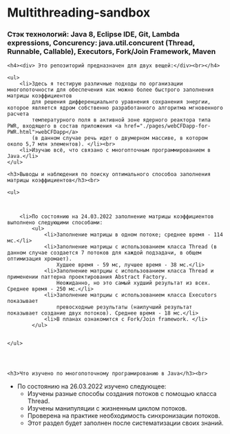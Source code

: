 # Multithreading-sandbox
<h3>Стэк технологий: Java 8, Eclipse IDE, Git, Lambda expressions, Concurency: java.util.concurent (Thread, Runnable, Callable), Executors, Fork/Join Framework, Maven</h3>

    <h4><div> Это репозиторий предназначен для двух вещей:</div><br></h4>

    <ul>
        <li>Здесь я тестирую различные подходы по организации многопоточности для обеспечения как можно более быстрого заполнения матрицы коэффициентов 
            для решения дифференциальнго уравнения сохранения энергии, которое является ядром собственно разработанного алгоритма мгновенного расчета 
            температурного поля в активной зоне ядерного реактора типа PWR, входящего в состав приложения <a href="./pages/webCFDapp-for-PWR.html">webCFDapp</a> 
            (в данном случае речь идет о двумерном массиве, в котором около 5,7 млн элементов). </li><br>
        <li>Изучаю всё, что связано с многопточным программированием в Java.</li>
    </ul>
    
    <h3>Выводы и наблюдения по поиску оптимального способоа заполнения матрицы коэффициентов</h3><br>

    <ul>
        


        <li>По состоянию на 24.03.2022 заполнение матрицы коэффициентов выполнено следующими способами:
            <ul>
                <li>Заполнение матрицы в одном потоке; среднее время - 114 мс.</li>
                <li>Заполнение матрицы с использованием класса Thread (в данном случае создается 7 потоков для каждой подзадачи, в общем оптимизация хромает). 
                    Худшее время - 59 мс, лучшее время - 38 мс.</li>
                <li>Заполнение матрциы с использованием класса Thread и применении паттерна проектирования Abstract Factory. 
                    Неожиданно, но это самый худший результат из всех. Среднее время - 250 мс.</li>
                <li>Заполнение матрциы с использованием класса Executors показывает 
                    превосходные результаты (наилучший результат показывает создание двух потоков). Среднее время - 18 мс.</li>
                <li>В планах ознакомится с Fork/Join framework. </li>
            </ul>
            
          
    </ul>




    <h3>Что изучено по многопоточному програмированию в Java</h3><br>
   
   <ul>
    <li>По состоянию на 26.03.2022 изучено следующее:
        <ul>
            <li>Изучены разные способы создания потоков с помощью класса Thread.</li>
            <li>Изучены манипуляции с жизненным циклом потоков.</li>
            <li>Проверена на практике необходимость синхронизации потоков.</li>
            <li> Этот раздел будет заполнен после систематизации своих знаний.</li>
        </ul>
        
      
</ul>
